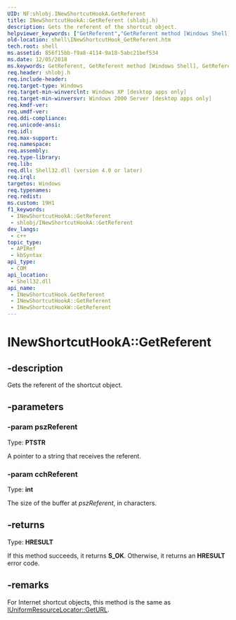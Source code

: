 ```yaml
---
UID: NF:shlobj.INewShortcutHookA.GetReferent
title: INewShortcutHookA::GetReferent (shlobj.h)
description: Gets the referent of the shortcut object.
helpviewer_keywords: ["GetReferent","GetReferent method [Windows Shell]","GetReferent method [Windows Shell]","INewShortcutHook interface","INewShortcutHook interface [Windows Shell]","GetReferent method","INewShortcutHook::GetReferent","INewShortcutHookA","INewShortcutHookA.GetReferent","INewShortcutHookA::GetReferent","INewShortcutHookW","INewShortcutHookW::GetReferent","_win32_INewShortcutHook_GetReferent","shell.INewShortcutHook_GetReferent","shlobj/INewShortcutHook::GetReferent"]
old-location: shell\INewShortcutHook_GetReferent.htm
tech.root: shell
ms.assetid: 856f15bb-f9a8-4114-9a18-5abc21bef534
ms.date: 12/05/2018
ms.keywords: GetReferent, GetReferent method [Windows Shell], GetReferent method [Windows Shell],INewShortcutHook interface, INewShortcutHook interface [Windows Shell],GetReferent method, INewShortcutHook::GetReferent, INewShortcutHookA, INewShortcutHookA.GetReferent, INewShortcutHookA::GetReferent, INewShortcutHookW, INewShortcutHookW::GetReferent, _win32_INewShortcutHook_GetReferent, shell.INewShortcutHook_GetReferent, shlobj/INewShortcutHook::GetReferent
req.header: shlobj.h
req.include-header: 
req.target-type: Windows
req.target-min-winverclnt: Windows XP [desktop apps only]
req.target-min-winversvr: Windows 2000 Server [desktop apps only]
req.kmdf-ver: 
req.umdf-ver: 
req.ddi-compliance: 
req.unicode-ansi: 
req.idl: 
req.max-support: 
req.namespace: 
req.assembly: 
req.type-library: 
req.lib: 
req.dll: Shell32.dll (version 4.0 or later)
req.irql: 
targetos: Windows
req.typenames: 
req.redist: 
ms.custom: 19H1
f1_keywords:
 - INewShortcutHookA::GetReferent
 - shlobj/INewShortcutHookA::GetReferent
dev_langs:
 - c++
topic_type:
 - APIRef
 - kbSyntax
api_type:
 - COM
api_location:
 - Shell32.dll
api_name:
 - INewShortcutHook.GetReferent
 - INewShortcutHookA::GetReferent
 - INewShortcutHookW::GetReferent
---
```


# INewShortcutHookA::GetReferent


## -description

Gets the referent of the shortcut object.

## -parameters

### -param pszReferent

Type: <b>PTSTR</b>

A pointer to a string that receives the referent.

### -param cchReferent

Type: <b>int</b>

The size of the buffer at <i>pszReferent</i>, in characters.

## -returns

Type: <b>HRESULT</b>

If this method succeeds, it returns <b>S_OK</b>. Otherwise, it returns an <b>HRESULT</b> error code.

## -remarks

For Internet shortcut objects, this method is the same as <a href="/previous-versions/windows/internet-explorer/ie-developer/platform-apis/dd565674(v=vs.85)">IUniformResourceLocator::GetURL</a>.